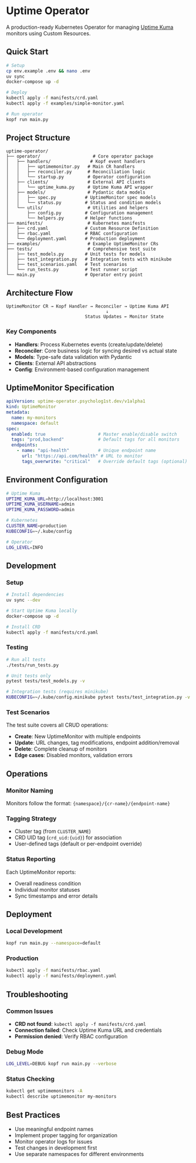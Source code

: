 # Uptime Operator

A production-ready Kubernetes Operator for managing [Uptime Kuma](https://uptime.kuma.pet/) monitors using Custom Resources.

## Quick Start

```bash
# Setup
cp env.example .env && nano .env
uv sync
docker-compose up -d

# Deploy
kubectl apply -f manifests/crd.yaml
kubectl apply -f examples/simple-monitor.yaml

# Run operator
kopf run main.py
```

## Project Structure

```
uptime-operator/
├── operator/                    # Core operator package
│   ├── handlers/               # Kopf event handlers
│   │   ├── uptimemonitor.py   # Main CR handlers
│   │   ├── reconciler.py      # Reconciliation logic
│   │   └── startup.py         # Operator configuration
│   ├── clients/               # External API clients
│   │   └── uptime_kuma.py     # Uptime Kuma API wrapper
│   ├── models/                # Pydantic data models
│   │   ├── spec.py           # UptimeMonitor spec models
│   │   └── status.py         # Status and condition models
│   └── utils/                 # Utilities and helpers
│       ├── config.py         # Configuration management
│       └── helpers.py        # Helper functions
├── manifests/                 # Kubernetes manifests
│   ├── crd.yaml              # Custom Resource Definition
│   ├── rbac.yaml             # RBAC configuration
│   └── deployment.yaml       # Production deployment
├── examples/                  # Example UptimeMonitor CRs
├── tests/                     # Comprehensive test suite
│   ├── test_models.py        # Unit tests for models
│   ├── test_integration.py   # Integration tests with minikube
│   ├── test_scenarios.yaml   # Test scenarios
│   └── run_tests.py          # Test runner script
└── main.py                   # Operator entry point
```

## Architecture Flow

```
UptimeMonitor CR → Kopf Handler → Reconciler → Uptime Kuma API
                                      ↓
                              Status Updates ← Monitor State
```

### Key Components

- **Handlers**: Process Kubernetes events (create/update/delete)
- **Reconciler**: Core business logic for syncing desired vs actual state
- **Models**: Type-safe data validation with Pydantic
- **Clients**: External API abstractions
- **Config**: Environment-based configuration management

## UptimeMonitor Specification

```yaml
apiVersion: uptime-operator.psycholog1st.dev/v1alpha1
kind: UptimeMonitor
metadata:
  name: my-monitors
  namespace: default
spec:
  enabled: true                    # Master enable/disable switch
  tags: "prod,backend"             # Default tags for all monitors
  endpoints:
    - name: "api-health"           # Unique endpoint name
      url: "https://api.com/health" # URL to monitor
      tags_overwrite: "critical"   # Override default tags (optional)
```

## Environment Configuration

```bash
# Uptime Kuma
UPTIME_KUMA_URL=http://localhost:3001
UPTIME_KUMA_USERNAME=admin
UPTIME_KUMA_PASSWORD=admin

# Kubernetes
CLUSTER_NAME=production
KUBECONFIG=~/.kube/config

# Operator
LOG_LEVEL=INFO
```

## Development

### Setup

```bash
# Install dependencies
uv sync --dev

# Start Uptime Kuma locally
docker-compose up -d

# Install CRD
kubectl apply -f manifests/crd.yaml
```

### Testing

```bash
# Run all tests
./tests/run_tests.py

# Unit tests only
pytest tests/test_models.py -v

# Integration tests (requires minikube)
KUBECONFIG=~/.kube/config.minikube pytest tests/test_integration.py -v
```

### Test Scenarios

The test suite covers all CRUD operations:
- **Create**: New UptimeMonitor with multiple endpoints
- **Update**: URL changes, tag modifications, endpoint addition/removal
- **Delete**: Complete cleanup of monitors
- **Edge cases**: Disabled monitors, validation errors

## Operations

### Monitor Naming
Monitors follow the format: `{namespace}/{cr-name}/{endpoint-name}`

### Tagging Strategy
- Cluster tag (from `CLUSTER_NAME`)
- CRD UID tag (`crd_uid:{uid}`) for association
- User-defined tags (default or per-endpoint override)

### Status Reporting
Each UptimeMonitor reports:
- Overall readiness condition
- Individual monitor statuses
- Sync timestamps and error details

## Deployment

### Local Development
```bash
kopf run main.py --namespace=default
```

### Production
```bash
kubectl apply -f manifests/rbac.yaml
kubectl apply -f manifests/deployment.yaml
```

## Troubleshooting

### Common Issues
- **CRD not found**: `kubectl apply -f manifests/crd.yaml`
- **Connection failed**: Check Uptime Kuma URL and credentials
- **Permission denied**: Verify RBAC configuration

### Debug Mode
```bash
LOG_LEVEL=DEBUG kopf run main.py --verbose
```

### Status Checking
```bash
kubectl get uptimemonitors -A
kubectl describe uptimemonitor my-monitors
```

## Best Practices

- Use meaningful endpoint names
- Implement proper tagging for organization
- Monitor operator logs for issues
- Test changes in development first
- Use separate namespaces for different environments

